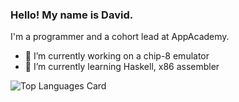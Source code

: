 ### Hello! My name is David.
I'm a programmer and a cohort lead at AppAcademy.

- 🔭 I’m currently working on a chip-8 emulator
- 🌱 I’m currently learning Haskell, x86 assembler

![Top Languages Card](https://github-readme-stats.vercel.app/api/top-langs/?username=9ziggy9&hide=css,html,cmake,mako&langs_count=8&layout=compact&exclude_repo=dotfiles_old,my_xmonad,eod)

